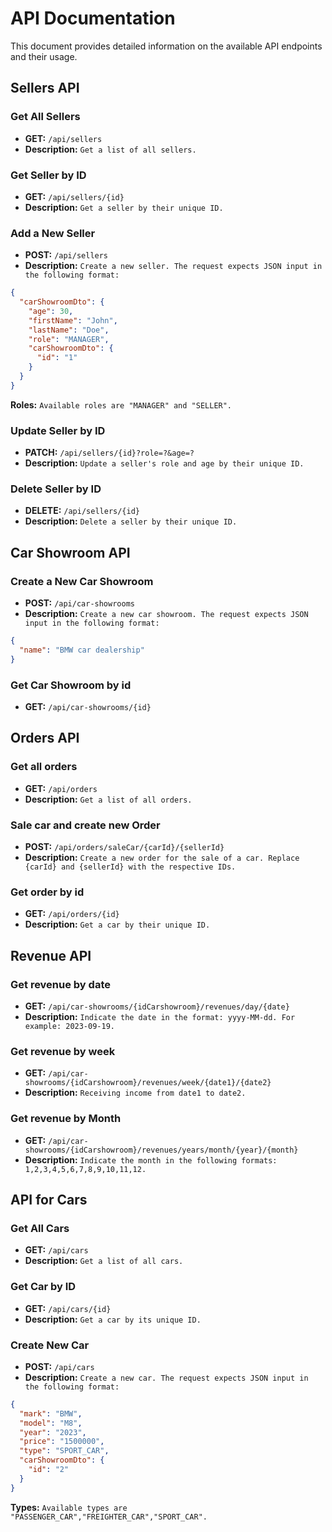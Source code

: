 # API Documentation

This document provides detailed information on the available API endpoints and their usage.

## Sellers API

### Get All Sellers

- **GET:** `/api/sellers`
- **Description:** `Get a list of all sellers.`

### Get Seller by ID

- **GET:** `/api/sellers/{id}`
- **Description:** `Get a seller by their unique ID.`

### Add a New Seller

- **POST:** `/api/sellers`
- **Description:** `Create a new seller. The request expects JSON input in the following format:`

```json
{
  "carShowroomDto": {
    "age": 30,
    "firstName": "John",
    "lastName": "Doe",
    "role": "MANAGER",
    "carShowroomDto": {
      "id": "1"
    }
  }
}
```

**Roles:** `Available roles are "MANAGER" and "SELLER".`

### Update Seller by ID

- **PATCH:** `/api/sellers/{id}?role=?&age=?`
- **Description:** `Update a seller's role and age by their unique ID.`

### Delete Seller by ID

- **DELETE:** `/api/sellers/{id}`
- **Description:** `Delete a seller by their unique ID.`

## Car Showroom API

### Create a New Car Showroom

- **POST:** `/api/car-showrooms`
- **Description:** `Create a new car showroom. The request expects JSON input in the following format:`

```json
{
  "name": "BMW car dealership"
}
```
### Get Car Showroom by id

- **GET:** `/api/car-showrooms/{id}`
  
## Orders API

### Get all orders

- **GET:** `/api/orders`
- **Description:** `Get a list of all orders.`
  
### Sale car and create new Order

- **POST:** `/api/orders/saleCar/{carId}/{sellerId}`
- **Description:** `Create a new order for the sale of a car. Replace {carId} and {sellerId} with the respective IDs.`
  
### Get order by id
- **GET:** `/api/orders/{id}`
- **Description:** `Get a car by their unique ID.`

## Revenue API

### Get revenue by date

- **GET:** `/api/car-showrooms/{idCarshowroom}/revenues/day/{date}`
- **Description:** `Indicate the date in the format: yyyy-MM-dd. For example: 2023-09-19.`
  
### Get revenue by week

- **GET:** `/api/car-showrooms/{idCarshowroom}/revenues/week/{date1}/{date2}`
- **Description:** `Receiving income from date1 to date2.`
  
### Get revenue by Month
- **GET:** `/api/car-showrooms/{idCarshowroom}/revenues/years/month/{year}/{month}`
- **Description:** `Indicate the month in the following formats: 1,2,3,4,5,6,7,8,9,10,11,12.`

## API for Cars

### Get All Cars

- **GET:** `/api/cars`
- **Description:** `Get a list of all cars.`

### Get Car by ID

- **GET:** `/api/cars/{id}`
- **Description:** `Get a car by its unique ID.`

### Create New Car

- **POST:** `/api/cars`
- **Description:** `Create a new car. The request expects JSON input in the following format:`

```json
{
  "mark": "BMW",
  "model": "M8",
  "year": "2023",
  "price": "1500000",
  "type": "SPORT_CAR",
  "carShowroomDto": {
    "id": "2"
  }
}
```
**Types:** `Available types are "PASSENGER_CAR","FREIGHTER_CAR","SPORT_CAR".`

